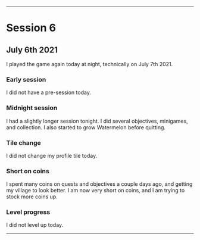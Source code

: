 
***

# Session 6

## July 6th 2021

I played the game again today at night, technically on July 7th 2021.

### Early session

I did not have a pre-session today.

### Midnight session

I had a slightly longer session tonight. I did several objectives, minigames, and collection. I also started to grow Watermelon before quitting.

### Tile change

I did not change my profile tile today.

### Short on coins

I spent many coins on quests and objectives a couple days ago, and getting my village to look better. I am now very short on coins, and I am trying to stock more coins up.

### Level progress

<!-- I leveled up to level 14 today. !-->

I did not level up today.

***
